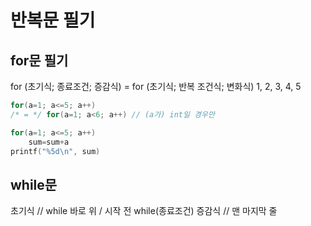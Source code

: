 # 반복문 필기
## for문 필기
for (초기식; 종료조건; 증감식)
= for (초기식; 반복 조건식; 변화식)
1, 2, 3, 4, 5
```c
for(a=1; a<=5; a++)
/* = */ for(a=1; a<6; a++) // (a가) int일 경우만
```
```c
for(a=1; a<=5; a++)
    sum=sum+a
printf("%5d\n", sum)
```

## while문
초기식 // while 바로 위 / 시작 전
    while(종료조건)
        증감식 // 맨 마지막 줄